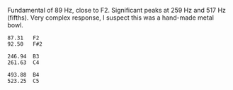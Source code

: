 Fundamental of 89 Hz, close to F2. Significant peaks at 259 Hz and 517 Hz
(fifths). Very complex response, I suspect this was a hand-made metal bowl.

```
87.31	F2
92.50	F#2

246.94	B3
261.63	C4

493.88	B4
523.25	C5
```
